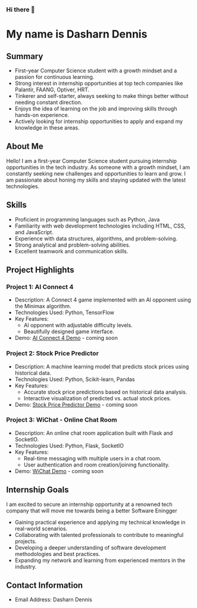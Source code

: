 ### Hi there 👋

# My name is Dasharn Dennis

## Summary

- First-year Computer Science student with a growth mindset and a passion for continuous learning.
- Strong interest in internship opportunities at top tech companies like Palantir, FAANG, Optiver, HRT.
- Tinkerer and self-starter, always seeking to make things better without needing constant direction.
- Enjoys the idea of learning on the job and improving skills through hands-on experience.
- Actively looking for internship opportunities to apply and expand my knowledge in these areas.

## About Me

Hello! I am a first-year Computer Science student pursuing internship opportunities in the tech industry. As someone with a growth mindset, I am constantly seeking new challenges and opportunities to learn and grow. I am passionate about honing my skills and staying updated with the latest technologies.

## Skills

- Proficient in programming languages such as Python, Java
- Familiarity with web development technologies including HTML, CSS, and JavaScript.
- Experience with data structures, algorithms, and problem-solving.
- Strong analytical and problem-solving abilities.
- Excellent teamwork and communication skills.

## Project Highlights

### Project 1: AI Connect 4

- Description: A Connect 4 game implemented with an AI opponent using the Minimax algorithm.
- Technologies Used: Python, TensorFlow
- Key Features: 
  - AI opponent with adjustable difficulty levels.
  - Beautifully designed game interface.
- Demo: [AI Connect 4 Demo](https://example.com/ai-connect-4) - coming soon

### Project 2: Stock Price Predictor

- Description: A machine learning model that predicts stock prices using historical data.
- Technologies Used: Python, Scikit-learn, Pandas
- Key Features: 
  - Accurate stock price predictions based on historical data analysis.
  - Interactive visualization of predicted vs. actual stock prices.
- Demo: [Stock Price Predictor Demo](https://example.com/stock-price-predictor) - coming soon

### Project 3: WiChat - Online Chat Room

- Description: An online chat room application built with Flask and SocketIO.
- Technologies Used: Python, Flask, SocketIO
- Key Features: 
  - Real-time messaging with multiple users in a chat room.
  - User authentication and room creation/joining functionality.
- Demo: [WiChat Demo](https://example.com/wichat) - coming soon



## Internship Goals

I am excited to secure an internship opportunity at a renowned tech company that will move me towards being a better Software Eningger

- Gaining practical experience and applying my technical knowledge in real-world scenarios.
- Collaborating with talented professionals to contribute to meaningful projects.
- Developing a deeper understanding of software development methodologies and best practices.
- Expanding my network and learning from experienced mentors in the industry.

## Contact Information

- Email Address: Dasharn Dennis



